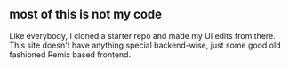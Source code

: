 ## most of this is not my code
Like everybody, I cloned a starter repo and made my UI edits from there. This site doesn't have anything special backend-wise, just some good old fashioned Remix based frontend.
